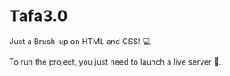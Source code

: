 
# Tafa3.0 

Just a Brush-up on HTML and CSS! 💻

To run the project, you just need to launch a live server 🚀.
